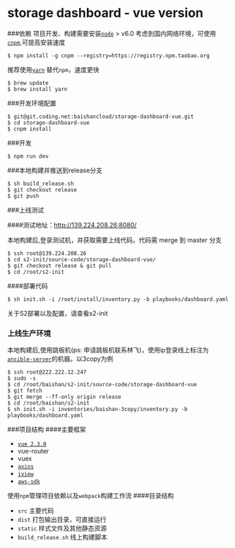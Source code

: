 # storage dashboard - vue version
###依赖
项目开发、构建需要安装[`node`](https://nodejs.org/zh-cn/)  > v6.0
考虑到国内网络环境，可使用[`cnpm`](https://npm.taobao.org/),可提高安装速度

    $ npm install -g cnpm --registry=https://registry.npm.taobao.org

推荐使用[`yarn`](https://yarnpkg.com) 替代`npm`，速度更快

    $ brew update
    $ brew install yarn

###开发环境配置

    $ git@git.coding.net:baishancloud/storage-dashboard-vue.git
    $ cd storage-dashboard-vue
    $ cnpm install
    
###开发

    $ npm run dev

###本地构建并推送到release分支

	$ sh build_release.sh
	$ git checkout release
	$ git push

###上线测试

####测试地址：http://139.224.208.26:8080/

本地构建后,登录测试机，并获取需要上线代码，代码需 merge 到 master 分支

    $ ssh root@139.224.208.26
	$ cd s2-init/source-code/storage-dashboard-vue/
	$ git checkout release & git pull
	$ cd /root/s2-init

####部署代码

    $ sh init.sh -i /root/install/inventory.py -b playbooks/dashboard.yaml

关于S2部署以及配置，请查看s2-init

### 上线生产环境
本地构建后,使用跳板机(ps: 申请跳板机联系林飞)，使用ip登录线上标注为[`ansible-server`](https://coding.net/t/baishancloud/p/s2-init/git/blob/master/inventories/all-node.md)的机器。以3copy为例

    $ ssh root@222.222.12.247
    $ sudo -s
    $ cd /root/baishan/s2-init/source-code/storage-dashboard-vue
    $ git fetch
    $ git merge --ff-only origin release
    $ cd /root/baishan/s2-init
    $ sh init.sh -i inventories/baishan-3copy/inventory.py -b playbooks/dashboard.yaml

###项目结构
####主要框架
- [`vue 2.3.0`](https://vuejs.org/)
- vue-router 
- vuex
- [`axios`](https://github.com/mzabriskie/axios)
- [`iview`](https://www.iviewui.com/components/grid)
- [`aws-sdk`](http://docs.aws.amazon.com/AWSJavaScriptSDK/latest/AWS/S3.html)

使用`npm`管理项目依赖以及`webpack`构建工作流
####目录结构
- `src` 主要代码
- `dist` 打包输出目录，可直接运行
- `static` 样式文件及其他静态资源
- `build_release.sh` 线上构建脚本